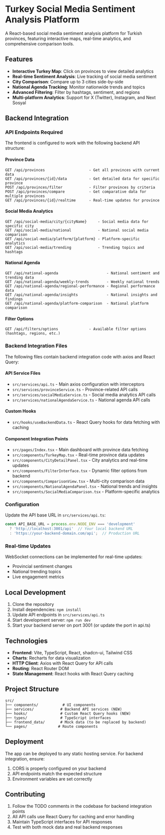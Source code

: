 # Turkey Social Media Sentiment Analysis Platform

A React-based social media sentiment analysis platform for Turkish provinces, featuring interactive maps, real-time analytics, and comprehensive comparison tools.

## Features

- **Interactive Turkey Map**: Click on provinces to view detailed analytics
- **Real-time Sentiment Analysis**: Live tracking of social media sentiment
- **City Comparison**: Compare up to 3 cities side-by-side
- **National Agenda Tracking**: Monitor nationwide trends and topics
- **Advanced Filtering**: Filter by hashtags, sentiment, and regions
- **Multi-platform Analytics**: Support for X (Twitter), Instagram, and Next Sosyal

## Backend Integration

### API Endpoints Required

The frontend is configured to work with the following backend API structure:

#### Province Data
```
GET /api/provinces                    - Get all provinces with current data
GET /api/provinces/{id}/data          - Get detailed data for specific province
POST /api/provinces/filter            - Filter provinces by criteria
POST /api/provinces/compare           - Get comparative data for multiple provinces
GET /api/provinces/{id}/realtime      - Real-time updates for province
```

#### Social Media Analytics
```
GET /api/social-media/city/{cityName}     - Social media data for specific city
GET /api/social-media/national            - National social media comparison
GET /api/social-media/platform/{platform} - Platform-specific analytics
GET /api/social-media/trending            - Trending topics and hashtags
```

#### National Agenda
```
GET /api/national-agenda                      - National sentiment and trending data
GET /api/national-agenda/weekly-trends        - Weekly national trends
GET /api/national-agenda/regional-performance - Regional performance data
GET /api/national-agenda/insights             - National insights and findings
GET /api/national-agenda/platform-comparison  - National platform comparison
```

#### Filter Options
```
GET /api/filters/options              - Available filter options (hashtags, regions, etc.)
```

### Backend Integration Files

The following files contain backend integration code with axios and React Query:

#### API Service Files
- `src/services/api.ts` - Main axios configuration with interceptors
- `src/services/provinceService.ts` - Province-related API calls
- `src/services/socialMediaService.ts` - Social media analytics API calls  
- `src/services/nationalAgendaService.ts` - National agenda API calls

#### Custom Hooks
- `src/hooks/useBackendData.ts` - React Query hooks for data fetching with caching

#### Component Integration Points
- `src/pages/Index.tsx` - Main dashboard with province data fetching
- `src/components/TurkeyMap.tsx` - Real-time province data updates
- `src/components/CityDetailPanel.tsx` - City analytics and real-time updates
- `src/components/FilterInterface.tsx` - Dynamic filter options from backend
- `src/components/ComparisonView.tsx` - Multi-city comparison data
- `src/components/NationalAgendaPanel.tsx` - National trends and insights
- `src/components/SocialMediaComparison.tsx` - Platform-specific analytics

### Configuration

Update the API base URL in `src/services/api.ts`:
```typescript
const API_BASE_URL = process.env.NODE_ENV === 'development' 
  ? 'http://localhost:3001/api'  // Your local backend URL
  : 'https://your-backend-domain.com/api';  // Production URL
```

### Real-time Updates

WebSocket connections can be implemented for real-time updates:
- Provincial sentiment changes
- National trending topics
- Live engagement metrics

## Local Development

1. Clone the repository
2. Install dependencies: `npm install`
3. Update API endpoints in `src/services/api.ts`
4. Start development server: `npm run dev`
5. Start your backend server on port 3001 (or update the port in api.ts)

## Technologies

- **Frontend**: Vite, TypeScript, React, shadcn-ui, Tailwind CSS
- **Charts**: Recharts for data visualization
- **HTTP Client**: Axios with React Query for API calls
- **Routing**: React Router DOM
- **State Management**: React hooks with React Query caching

## Project Structure

```
src/
├── components/           # UI components
├── services/            # Backend API services (NEW)
├── hooks/               # Custom React Query hooks (NEW)
├── types/               # TypeScript interfaces
├── frontend_data/       # Mock data (to be replaced by backend)
└── pages/              # Route components
```

## Deployment

The app can be deployed to any static hosting service. For backend integration, ensure:
1. CORS is properly configured on your backend
2. API endpoints match the expected structure
3. Environment variables are set correctly

## Contributing

1. Follow the TODO comments in the codebase for backend integration points
2. All API calls use React Query for caching and error handling
3. Maintain TypeScript interfaces for API responses
4. Test with both mock data and real backend responses